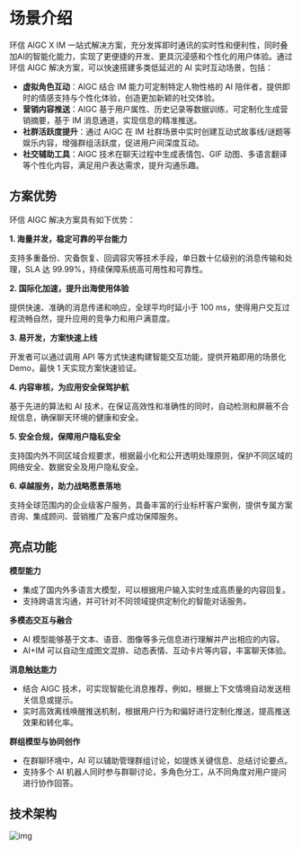 # 场景介绍

环信 AIGC X IM 一站式解决方案，充分发挥即时通讯的实时性和便利性，同时叠加AI的智能化能力，实现了更便捷的开发、更具沉浸感和个性化的用户体验。通过环信 AIGC 解决方案，可以快速搭建多类低延迟的 AI 实时互动场景，包括：

- **虚拟角色互动**：AIGC 结合 IM 能力可定制特定人物性格的 AI 陪伴者，提供即时的情感支持与个性化体验，创造更加新颖的社交体验。
- **营销内容推送**：AIGC 基于用户属性、历史记录等数据训练，可定制化生成营销摘要，基于 IM 消息通道，实现信息的精准推送。
- **社群活跃度提升**：通过 AIGC 在 IM 社群场景中实时创建互动式故事线/谜题等娱乐内容，增强群组活跃度，促进用户间深度互动。
- **社交辅助工具**：AIGC 技术在聊天过程中生成表情包、GIF 动图、多语言翻译等个性化内容，满足用户表达需求，提升沟通乐趣。

## 方案优势

环信 AIGC 解决方案具有如下优势：

**1. 海量并发，稳定可靠的平台能力**

支持多重备份、灾备恢复、回调容灾等技术手段，单日数十亿级别的消息传输和处理，SLA 达 99.99%，持续保障系统高可用性和可靠性。

**2. 国际化加速，提升出海使用体验**

提供快速、准确的消息传递和响应，全球平均时延小于 100 ms，使得用户交互过程流畅自然，提升应用的竞争力和用户满意度。

**3. 易开发，方案快速上线**

开发者可以通过调用 API 等方式快速构建智能交互功能，提供开箱即用的场景化 Demo，最快 1 天实现方案快速验证。

**4. 内容审核，为应用安全保驾护航**

基于先进的算法和 AI 技术，在保证高效性和准确性的同时，自动检测和屏蔽不合规信息，确保聊天环境的健康和安全。

**5. 安全合规，保障用户隐私安全**

支持国内外不同区域合规要求，根据最小化和公开透明处理原则，保护不同区域的网络安全、数据安全及用户隐私安全。

**6. 卓越服务，助力战略愿景落地**

支持全球范围内的企业级客户服务，具备丰富的行业标杆客户案例，提供专属方案咨询、集成顾问、营销推广及客户成功保障服务。

## 亮点功能

**模型能力**

- 集成了国内外多语言大模型，可以根据用户输入实时生成高质量的内容回复。
- 支持跨语言沟通，并可针对不同领域提供定制化的智能对话服务。

**多模态交互与融合**

- AI 模型能够基于文本、语音、图像等多元信息进行理解并产出相应的内容。
- AI+IM 可以自动生成图文混排、动态表情、互动卡片等内容，丰富聊天体验。

**消息触达能力**

- 结合 AIGC 技术，可实现智能化消息推荐，例如，根据上下文情境自动发送相关信息或提示。
- 实时高效离线唤醒推送机制，根据用户行为和偏好进行定制化推送，提高推送效果和转化率。

**群组模型与协同创作**

- 在群聊环境中，AI 可以辅助管理群组讨论，如提炼关键信息、总结讨论要点。
- 支持多个 AI 机器人同时参与群聊讨论，多角色分工，从不同角度对用户提问进行协作回答。

## 技术架构

![img](@static/images/aigc/technical_architecture.png)
